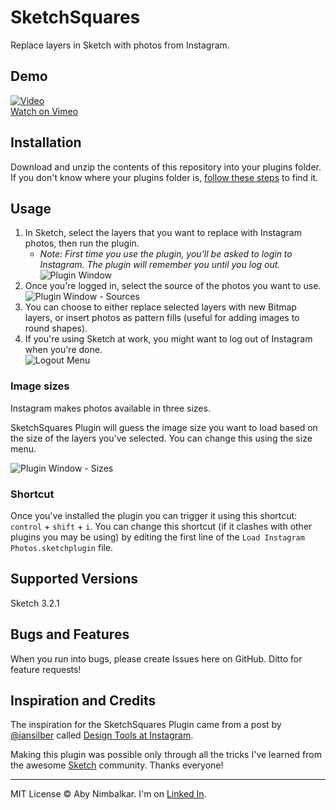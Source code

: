 # SketchSquares

Replace layers in Sketch with photos from Instagram.


## Demo

[![Video](https://i.vimeocdn.com/video/501080694.jpg?mw=960)](https://vimeo.com/115152380)  
[Watch on Vimeo](https://vimeo.com/115152380)


## Installation

Download and unzip the contents of this repository into your plugins folder. If you don't know where your plugins folder is, [follow these steps](http://bohemiancoding.com/sketch/support/developer/01-introduction/01.html) to find it.

## Usage

1. In Sketch, select the layers that you want to replace with Instagram photos, then run the plugin.  
	* _Note: First time you use the plugin, you'll be asked to login to Instagram. The plugin will remember you until you log out._  
![Plugin Window](http://silverux.com/ig-auth/assets/sketchsquares-1.png)  
2. Once you're logged in, select the source of the photos you want to use.  
![Plugin Window - Sources](http://silverux.com/ig-auth/assets/sketchsquares-3.png)  
3. You can choose to either replace selected layers with new Bitmap layers, or insert photos as pattern fills (useful for adding images to round shapes).  
4. If you're using Sketch at work, you might want to log out of Instagram when you're done.  
![Logout Menu](http://silverux.com/ig-auth/assets/sketchsquares-4.png)

### Image sizes

Instagram makes photos available in three sizes.  

SketchSquares Plugin will guess the image size you want to load based on the size of the layers you've selected. You can change this using the size menu.

![Plugin Window - Sizes](http://silverux.com/ig-auth/assets/sketchsquares-2.png)

### Shortcut

Once you've installed the plugin you can trigger it using this shortcut: `control` + `shift` + `i`. You can change this shortcut (if it clashes with other plugins you may be using) by editing the first line of the `Load Instagram Photos.sketchplugin` file.


## Supported Versions

Sketch 3.2.1

## Bugs and Features

When you run into bugs, please create Issues here on GitHub. Ditto for feature requests!

## Inspiration and Credits

The inspiration for the SketchSquares Plugin came from a post by [@iansilber](https://twitter.com/iansilber) called [Design Tools at Instagram](https://medium.com/@iansilber/design-tools-at-instagram-4f5867afa4f4).

Making this plugin was possible only through all the tricks I've learned from the awesome [Sketch](http://www.bohemiancoding.com/sketch/) community. Thanks everyone!

---

MIT License © Aby Nimbalkar. I'm on [Linked In](http://tw.linkedin.com/in/abynim/).